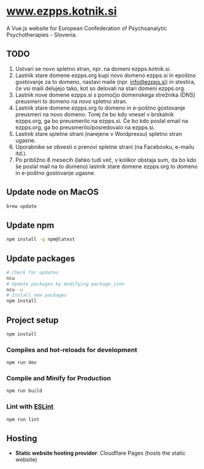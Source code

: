 # www.ezpps.kotnik.si
A Vue.js website for European Confederation of Psychoanalytic Psychotherapies - Slovenia.

## TODO
1. Ustvari se novo spletno stran, npr. na domeni ezpps.kotnik.si.
2. Lastnik stare domene ezpps.org kupi novo domeno ezpps.si in epoštno gostovanje za to domeno, nastavi maile (npr. info@ezpps.si) in stestira, če vsi maili delujejo tako, kot so delovali na stari domeni ezpps.org.
3. Lastnik nove domene ezpps.si s pomočjo domenskega strežnika (DNS) preusmeri to domeno na novo spletno stran.
4. Lastnik stare domene ezpps.org to domeno in e-poštno gostovanje preusmeri na novo domeno. Torej če bo kdo vnesel v brskalnik ezpps.org, ga bo preusmerilo na ezpps.si. Če bo kdo poslal email na ezpps.org, ga bo preusmerilo/posredovalo na ezpps.si.
5. Lastnik stare spletne strani (narejene v Wordpressu) spletno stran ugasne.
6. Uporabnike se obvesti o prenovi spletne strani (na Facebooku, e-mailu itd.).
7. Po približno 8 mesecih (lahko tudi več, v kolikor obstaja sum, da bo kdo še poslal mail na to domeno) lastnik stare domene ezpps.org to domeno in e-poštno gostovanje ugasne.

## Update node on MacOS
```sh
brew update
```

## Update npm
```sh
npm install -g npm@latest
```

## Update packages
```sh
# Check for updates
ncu
# Update packages by modifying package.json
ncu -u
# Install new packages
npm install
```

## Project setup
```sh
npm install
```

### Compiles and hot-reloads for development
```sh
npm run dev
```

### Compile and Minify for Production

```sh
npm run build
```

### Lint with [ESLint](https://eslint.org/)

```sh
npm run lint
```

## Hosting
- **Static website hosting provider**: Cloudflare Pages (hosts the static website)
